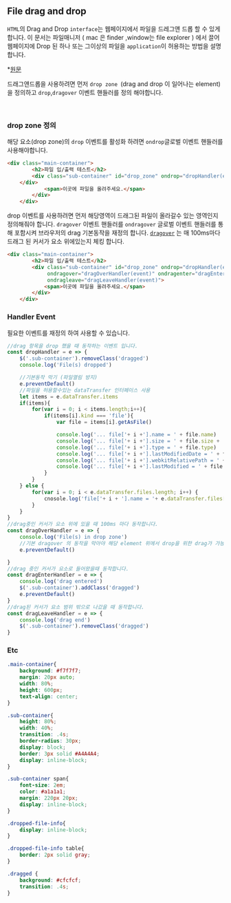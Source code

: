 
## File drag and drop

`HTML`의 Drag and Drop `interface`는 웹페이지에서 파일을 드레그앤 드롭 할 수 있게 합니다. 이 문서는 파일매니저 ( mac 은 finder ,window는 file explorer ) 에서 끌어 웹페이지에 Drop 된 하나 또는 그이상의 파일을 `application`이 허용하는 방법을 설명합니다.

*[원문](https://developer.mozilla.org/en-US/docs/Web/API/HTML_Drag_and_Drop_API/File_drag_and_drop)

드래그앤드롭을 사용하려면 먼저 `drop zone `(drag and drop 이 일어나는 element)을 정의하고 `drop`,`dragover` 이벤트 핸들러를 정의 해야합니다.

<br>

### drop zone 정의

해당 요소(drop zone)의  `drop` 이벤트를 활성화 하려면 `ondrop`글로벌 이벤트 핸들러를 사용해야합니다.

```html
<div class="main-container">
        <h2>파일 입/출력 테스트</h2>
        <div class="sub-container" id="drop_zone" ondrop="dropHandler(event)">
    </div>
            <span>이곳에 파일을 올려주세요.</span>
        </div>
    </div>
```

drop 이벤트를 사용하려면  먼저 해당영역이 드래그된 파일이 올라갈수 있는 영역인지 정의해줘야 합니다.  `dragover` 이벤트 핸들러를  `ondragover`  글로벌 이벤트 핸들러를 통해 포함시켜 브라우저의 drag 기본동작을 재정의 합니다. [`dragover`](https://developer.mozilla.org/en-US/docs/Web/API/Document/dragover_event) 는 매 100ms마다 드래그 된 커서가 요소 위에있는지 체킹 합니다.

```html
<div class="main-container">
        <h2>파일 입/출력 테스트</h2>
        <div class="sub-container" id="drop_zone" ondrop="dropHandler(event)"
             ondragover="dragOverHandler(event)" ondragenter="dragEnterHandler(event)"
             ondragleave="dragLeaveHandler(event)">
            <span>이곳에 파일을 올려주세요.</span>
        </div>
    </div>
```

### Handler Event

필요한 이벤트를 재정의 하여 사용할 수 있습니다.

```javascript
//drag 항목을 drop 했을 때 동작하는 이벤트 입니다.
const dropHandler = e => {
    $('.sub-container').removeClass('dragged')
    console.log('File(s) dropped')

    //기본동작 막기 (파일열림 방지)
    e.preventDefault()
    //파일을 허용할수있는 dataTransfer 인터페이스 사용
    let items = e.dataTransfer.items
    if(items){
        for(var i = 0; i < items.length;i++){
            if(items[i].kind === 'file'){
                var file = items[i].getAsFile()

                console.log('... file['+ i +'].name = ' + file.name)
                console.log('... file['+ i +'].size = ' + file.size + ' B')
                console.log('... file['+ i +'].type = ' + file.type)
                console.log('... file['+ i +'].lastModifiedDate = ' + file.lastModifiedDate)
                console.log('... file['+ i +'].webkitRelativePath = ' + file.webkitRelativePath)
                console.log('... file['+ i +'].lastModified = ' + file.lastModified)
            }
        }
    } else {
        for(var i = 0; i < e.dataTransfer.files.length; i++) {
            cnosole.log('file['+ i + '].name = '+ e.dataTransfer.files[i].name)
        }
    }
}
//drag중인 커서가 요소 위에 있을 때 100ms 마다 동작합니다.
const dragOverHandler = e => {
    console.log('File(s) in drop zone')
    //기본 dragover 의 동작을 막아야 해당 element 위에서 drop을 위한 drag가 가능하다.
    e.preventDefault()

}
//drag 중인 커서가 요소로 들어왔을때 동작합니다.
const dragEnterHandler = e => {
    console.log('drag entered')
    $('.sub-container').addClass('dragged')
    e.preventDefault()
}
//drag된 커서가 요소 범위 밖으로 나갔을 때 동작합니다.
const dragLeaveHandler = e => {
    console.log('drag end')
    $('.sub-container').removeClass('dragged')
}
```
### Etc
```css
.main-container{
    background: #f7f7f7;
    margin: 20px auto;
    width: 80%;
    height: 600px;
    text-align: center;
}

.sub-container{
    height: 80%;
    width: 40%;
    transition: .4s;
    border-radius: 30px;
    display: block;
    border: 3px solid #A4A4A4;
    display: inline-block;
}

.sub-container span{
    font-size: 2em;
    color: #a1a1a1;
    margin: 220px 20px;
    display: inline-block;
}

.dropped-file-info{
    display: inline-block;
}

.dropped-file-info table{
    border: 2px solid gray;
}

.dragged {
    background: #cfcfcf;
    transition: .4s;
}
```
